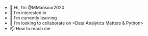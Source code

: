 - 👋 Hi, I’m @MMansour2020
- 👀 I’m interested in <Data Analysis>
- 🌱 I’m currently learning <Data Analysis>
- 💞️ I’m looking to collaborate on <Data Analytics Matters & Python>
- 📫 How to reach me <Simply Here>

<!---
MMansour2020/MMansour2020 is a ✨ special ✨ repository because its `README.md` (this file) appears on your GitHub profile.
You can click the Preview link to take a look at your changes.
--->
